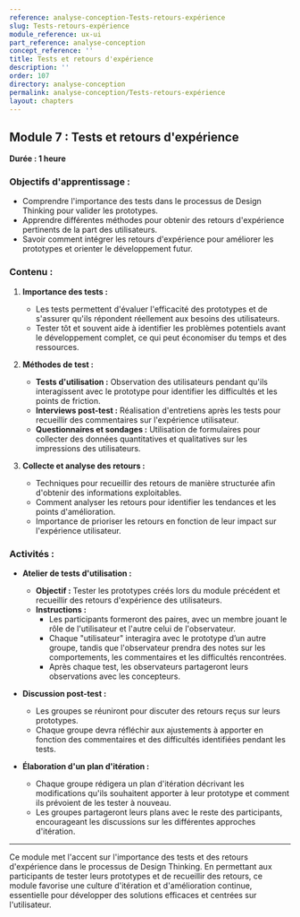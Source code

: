 ```yaml
---
reference: analyse-conception-Tests-retours-expérience
slug: Tests-retours-expérience
module_reference: ux-ui
part_reference: analyse-conception
concept_reference: ''
title: Tests et retours d'expérience
description: ''
order: 107
directory: analyse-conception
permalink: analyse-conception/Tests-retours-expérience
layout: chapters
---
```


## **Module 7 : Tests et retours d'expérience**  
**Durée : 1 heure**

### **Objectifs d'apprentissage :**
- Comprendre l'importance des tests dans le processus de Design Thinking pour valider les prototypes.
- Apprendre différentes méthodes pour obtenir des retours d'expérience pertinents de la part des utilisateurs.
- Savoir comment intégrer les retours d'expérience pour améliorer les prototypes et orienter le développement futur.

### **Contenu :**

1. **Importance des tests :**
   - Les tests permettent d'évaluer l'efficacité des prototypes et de s'assurer qu'ils répondent réellement aux besoins des utilisateurs.
   - Tester tôt et souvent aide à identifier les problèmes potentiels avant le développement complet, ce qui peut économiser du temps et des ressources.

2. **Méthodes de test :**
   - **Tests d'utilisation :** Observation des utilisateurs pendant qu'ils interagissent avec le prototype pour identifier les difficultés et les points de friction.
   - **Interviews post-test :** Réalisation d'entretiens après les tests pour recueillir des commentaires sur l'expérience utilisateur.
   - **Questionnaires et sondages :** Utilisation de formulaires pour collecter des données quantitatives et qualitatives sur les impressions des utilisateurs.

3. **Collecte et analyse des retours :**
   - Techniques pour recueillir des retours de manière structurée afin d'obtenir des informations exploitables.
   - Comment analyser les retours pour identifier les tendances et les points d'amélioration.
   - Importance de prioriser les retours en fonction de leur impact sur l'expérience utilisateur.

### **Activités :**

- **Atelier de tests d'utilisation :**
  - **Objectif :** Tester les prototypes créés lors du module précédent et recueillir des retours d'expérience des utilisateurs.
  - **Instructions :**
    - Les participants formeront des paires, avec un membre jouant le rôle de l'utilisateur et l'autre celui de l'observateur.
    - Chaque "utilisateur" interagira avec le prototype d’un autre groupe, tandis que l'observateur prendra des notes sur les comportements, les commentaires et les difficultés rencontrées.
    - Après chaque test, les observateurs partageront leurs observations avec les concepteurs.

- **Discussion post-test :**
  - Les groupes se réuniront pour discuter des retours reçus sur leurs prototypes.
  - Chaque groupe devra réfléchir aux ajustements à apporter en fonction des commentaires et des difficultés identifiées pendant les tests.

- **Élaboration d'un plan d'itération :**
  - Chaque groupe rédigera un plan d'itération décrivant les modifications qu'ils souhaitent apporter à leur prototype et comment ils prévoient de les tester à nouveau.
  - Les groupes partageront leurs plans avec le reste des participants, encourageant les discussions sur les différentes approches d'itération.

---

Ce module met l'accent sur l'importance des tests et des retours d'expérience dans le processus de Design Thinking. En permettant aux participants de tester leurs prototypes et de recueillir des retours, ce module favorise une culture d'itération et d'amélioration continue, essentielle pour développer des solutions efficaces et centrées sur l'utilisateur.